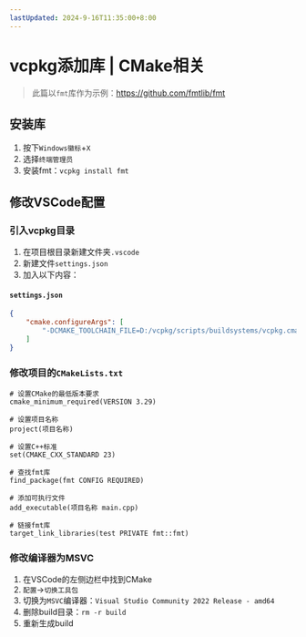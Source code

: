 ```yaml
---
lastUpdated: 2024-9-16T11:35:00+8:00
---
```


# vcpkg添加库 | CMake相关

> 此篇以```fmt```库作为示例：<https://github.com/fmtlib/fmt>

## 安装库

1. 按下```Windows徽标```+```X```
2. 选择```终端管理员```
3. 安装fmt：```vcpkg install fmt```

## 修改VSCode配置

### 引入vcpkg目录

1. 在项目根目录新建文件夹```.vscode```
2. 新建文件```settings.json```
3. 加入以下内容：

#### ```settings.json```

```json
{
    "cmake.configureArgs": [
        "-DCMAKE_TOOLCHAIN_FILE=D:/vcpkg/scripts/buildsystems/vcpkg.cmake"
    ]
}
```

### 修改项目的```CMakeLists.txt```

```cmake{11,17}
# 设置CMake的最低版本要求
cmake_minimum_required(VERSION 3.29)

# 设置项目名称
project(项目名称)

# 设置C++标准
set(CMAKE_CXX_STANDARD 23)

# 查找fmt库
find_package(fmt CONFIG REQUIRED)

# 添加可执行文件
add_executable(项目名称 main.cpp)

# 链接fmt库
target_link_libraries(test PRIVATE fmt::fmt)
```

### 修改编译器为MSVC

1. 在VSCode的左侧边栏中找到CMake
2. ```配置```->```切换工具包```
3. 切换为```MSVC```编译器：```Visual Studio Community 2022 Release - amd64```
4. 删除build目录：```rm -r build```
5. 重新生成build